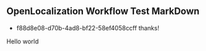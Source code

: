 ## OpenLocalization Workflow Test MarkDown
* f88d8e08-d70b-4ad8-bf22-58ef4058ccff 
thanks!

Hello world